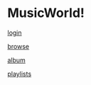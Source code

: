 # MusicWorld!


[login](https://user-images.githubusercontent.com/101362006/158181488-3c9c7512-a7a5-45be-8839-549fbc0d8005.jpg)


[browse](https://user-images.githubusercontent.com/101362006/158181541-eef9dc77-0349-43c8-a373-97831e6a4fe8.jpg)



[album](https://user-images.githubusercontent.com/101362006/158181607-22cb5f78-ad4a-4dbf-99eb-89d9d1fbbe4b.jpg)



[playlists](https://user-images.githubusercontent.com/101362006/158181654-9a4e3366-a52b-44a8-940f-d98194c87ed4.jpg)
